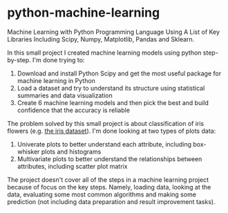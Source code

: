 # python-machine-learning
Machine Learning with Python Programming Language Using A List of Key Libraries Including Scipy, Numpy, Matplotlib, Pandas and Sklearn.

In this small project I created machine learning models using python step-by-step. I'm done trying to:

1. Download and install Python Scipy and get the most useful package for machine learning in Python
2. Load a dataset and try to understand its structure using statistical summaries and data visualization
3. Create 6 machine learning models and then pick the best and build confidence that the accuracy is reliable

The problem solved by this small project is about classification of iris flowers (e.g. <a href="https://archive.ics.uci.edu/ml/datasets/Iris" target="_blank">the iris dataset</a>). I'm done looking at two types of plots data:

1. Univerate plots to better understand each attribute, including box-whisker plots and histograms
2. Multivariate plots to better understand the relationships between attributes, including scatter plot matrix


The project doesn't cover all of the steps in a machine learning project because of focus on the key steps. Namely, loading data, looking at the data, evaluating some most common algorithms and making some prediction (not including data preparation and result improvement tasks).

